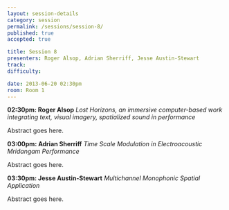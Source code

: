 ```yaml
---
layout: session-details
category: session
permalink: /sessions/session-8/
published: true
accepted: true

title: Session 8
presenters: Roger Alsop, Adrian Sherriff, Jesse Austin-Stewart
track:
difficulty:

date: 2013-06-20 02:30pm
room: Room 1
---
```


**02:30pm: Roger Alsop**
_Lost Horizons, an immersive computer-based work integrating text, visual imagery, spatialized sound in performance_

Abstract goes here.

**03:00pm: Adrian Sherriff**
_Time Scale Modulation in Electroacoustic Mridangam Performance_

Abstract goes here.

**03:30pm: Jesse Austin-Stewart**
_Multichannel Monophonic Spatial Application_

Abstract goes here.
